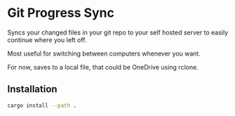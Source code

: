 # Git Progress Sync

Syncs your changed files in your git repo to your self hosted server to easily continue where you left off.

Most useful for switching between computers whenever you want.

For now, saves to a local file, that could be OneDrive using rclone.

## Installation

```bash
cargo install --path .
```

